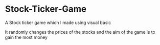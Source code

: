 # Stock-Ticker-Game
A Stock ticker game which I made using visual basic

It randomly changes the prices of the stocks and the aim of the game is to gain the most money
